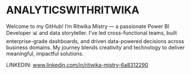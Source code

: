# ANALYTICSWITHRITWIKA
Welcome to my GitHub! I’m Ritwika Mistry — a passionate Power BI Developer 📊 and data storyteller. I’ve led cross-functional teams, built enterprise-grade dashboards, and driven data-powered decisions across business domains. My journey blends creativity and technology to deliver meaningful, impactful solutions.

LINKEDIN: www.linkedin.com/in/ritwika-mistry-6a8312290
